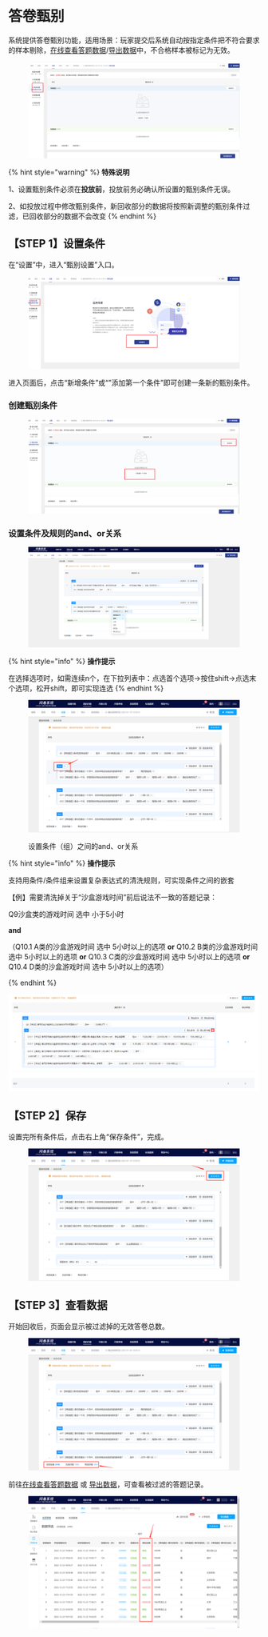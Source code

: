 # 答卷甄别

系统提供答卷甄别功能，适用场景：玩家提交后系统自动按指定条件把不符合要求的样本剔除，[在线查看答题数据](../../tong-ji-fen-xi/da-ti-shu-ju-zai-xian-cha-kan.md)/[导出数据](../../xia-zai-shu-ju/)中，不合格样本被标记为无效。

<figure><img src="../../../.gitbook/assets/image (13) (1) (1) (1).png" alt=""><figcaption></figcaption></figure>

{% hint style="warning" %}
**特殊说明**

1、设置甄别条件必须在**投放前**，投放前务必确认所设置的甄别条件无误。

2、如投放过程中修改甄别条件，新回收部分的数据将按照新调整的甄别条件过滤，已回收部分的数据不会改变
{% endhint %}

## 【STEP 1】设置条件

在“设置”中，进入“甄别设置”入口。

<figure><img src="../../../.gitbook/assets/image (15) (1) (1).png" alt=""><figcaption></figcaption></figure>

进入页面后，点击“新增条件”或“”添加第一个条件”即可创建一条新的甄别条件。

### 创建甄别条件

<figure><img src="../../../.gitbook/assets/image (16) (1) (1).png" alt=""><figcaption></figcaption></figure>

### 设置条件及规则的and、or关系

<figure><img src="../../../.gitbook/assets/Snipaste_2024-01-29_09-26-46.png" alt=""><figcaption></figcaption></figure>

{% hint style="info" %}
**操作提示**

在选择选项时，如需连续n个，在下拉列表中：点选首个选项->按住shift->点选末个选项，松开shift，即可实现连选
{% endhint %}

<figure><img src="../../../.gitbook/assets/image (431).png" alt=""><figcaption><p>设置条件（组）之间的and、or关系</p></figcaption></figure>

{% hint style="info" %}
**操作提示**

支持用条件/条件组来设置复杂表达式的清洗规则，可实现条件之间的嵌套



【例】需要清洗掉关于“沙盒游戏时间”前后说法不一致的答题记录：

Q9沙盒类的游戏时间 选中 小于5小时&#x20;

**and**&#x20;

（Q10.1 A类的沙盒游戏时间 选中 5小时以上的选项 **or** Q10.2 B类的沙盒游戏时间 选中 5小时以上的选项 **or** Q10.3 C类的沙盒游戏时间 选中 5小时以上的选项 **or** Q10.4 D类的沙盒游戏时间 选中 5小时以上的选项）


{% endhint %}

![【例】复杂条件 --嵌套条件组](<../../../.gitbook/assets/image (81).png>)

## 【STEP 2】保存

设置完所有条件后，点击右上角“保存条件”，完成。

<figure><img src="../../../.gitbook/assets/image (401).png" alt=""><figcaption></figcaption></figure>

## 【STEP 3】查看数据

开始回收后，页面会显示被过滤掉的无效答卷总数。

<figure><img src="../../../.gitbook/assets/image (422).png" alt=""><figcaption></figcaption></figure>

前往[在线查看答题数据](../../tong-ji-fen-xi/da-ti-shu-ju-zai-xian-cha-kan.md) 或 [导出数据](../../xia-zai-shu-ju/)，可查看被过滤的答题记录。

<figure><img src="../../../.gitbook/assets/image (403).png" alt=""><figcaption></figcaption></figure>
